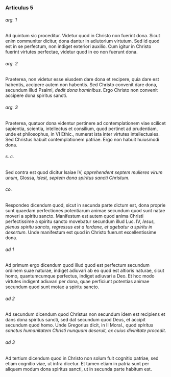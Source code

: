 ### Articulus 5

###### arg. 1
Ad quintum sic proceditur. Videtur quod in Christo non fuerint dona. Sicut enim communiter dicitur, dona dantur in adiutorium virtutum. Sed id quod est in se perfectum, non indiget exteriori auxilio. Cum igitur in Christo fuerint virtutes perfectae, videtur quod in eo non fuerunt dona.

###### arg. 2
Praeterea, non videtur esse eiusdem dare dona et recipere, quia dare est habentis, accipere autem non habentis. Sed Christo convenit dare dona, secundum illud Psalmi, *dedit dona hominibus*. Ergo Christo non convenit accipere dona spiritus sancti.

###### arg. 3
Praeterea, quatuor dona videntur pertinere ad contemplationem viae scilicet sapientia, scientia, intellectus et consilium, quod pertinet ad prudentiam, unde et philosophus, in VI Ethic., numerat ista inter virtutes intellectuales. Sed Christus habuit contemplationem patriae. Ergo non habuit huiusmodi dona.

###### s. c.
Sed contra est quod dicitur Isaiae IV, *apprehendent septem mulieres virum unum*, Glossa, *idest, septem dona spiritus sancti Christum*.

###### co.
Respondeo dicendum quod, sicut in secunda parte dictum est, dona proprie sunt quaedam perfectiones potentiarum animae secundum quod sunt natae moveri a spiritu sancto. Manifestum est autem quod anima Christi perfectissime a spiritu sancto movebatur secundum illud Luc. IV, *Iesus, plenus spiritu sancto, regressus est a Iordane, et agebatur a spiritu in desertum*. Unde manifestum est quod in Christo fuerunt excellentissime dona.

###### ad 1
Ad primum ergo dicendum quod illud quod est perfectum secundum ordinem suae naturae, indiget adiuvari ab eo quod est altioris naturae, sicut homo, quantumcumque perfectus, indiget adiuvari a Deo. Et hoc modo virtutes indigent adiuvari per dona, quae perficiunt potentias animae secundum quod sunt motae a spiritu sancto.

###### ad 2
Ad secundum dicendum quod Christus non secundum idem est recipiens et dans dona spiritus sancti, sed dat secundum quod Deus, et accipit secundum quod homo. Unde Gregorius dicit, in II Moral., quod *spiritus sanctus humanitatem Christi nunquam deseruit, ex cuius divinitate procedit*.

###### ad 3
Ad tertium dicendum quod in Christo non solum fuit cognitio patriae, sed etiam cognitio viae, ut infra dicetur. Et tamen etiam in patria sunt per aliquem modum dona spiritus sancti, ut in secunda parte habitum est.

